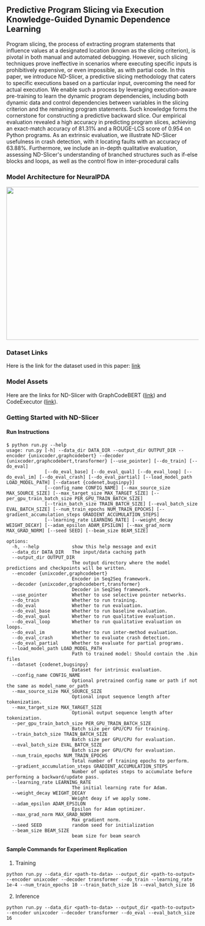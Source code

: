## Predictive Program Slicing via Execution Knowledge-Guided Dynamic Dependence Learning

Program slicing, the process of extracting program statements that influence values at a designated location (known as the slicing criterion), is pivotal in both manual and automated debugging. However, such slicing techniques prove ineffective in scenarios where executing specific inputs is prohibitively expensive, or even impossible, as with partial code. In this paper, we introduce ND-Slicer, a predictive slicing methodology that caters to specific executions based on a particular input, overcoming the need for actual execution. We enable such a process by leveraging execution-aware pre-training to learn the dynamic program dependencies, including both dynamic data and control dependencies between variables in the slicing criterion and the remaining program statements. Such knowledge forms the cornerstone for constructing a predictive backward slice. Our empirical evaluation revealed a high accuracy in predicting program slices, achieving an exact-match accuracy of 81.31% and a ROUGE-LCS score of 0.954 on Python programs. As an extrinsic evaluation, we illustrate ND-Slicer usefulness in crash detection, with it locating faults with an accuracy of 63.88%. Furthermore, we include an in-depth qualitative evaluation, assessing ND-Slicer's understanding of branched structures such as if-else blocks and loops, as well as the control flow in inter-procedural calls

### Model Architecture for NeuralPDA
<p align="center">
<img width="750" height="400" src="https://github.com/se-doubleblind001/nd-slicer/blob/main/images/nd-slicer-architecture.png">
</p>

### Dataset Links

Here is the link for the dataset used in this paper: [link](https://zenodo.org/record/8062703)

### Model Assets

Here are the links for ND-Slicer with GraphCodeBERT ([link]()) and CodeExecutor ([link]()).

### Getting Started with ND-Slicer

#### Run Instructions

```
$ python run.py --help
usage: run.py [-h] --data_dir DATA_DIR --output_dir OUTPUT_DIR --encoder {unixcoder,graphcodebert} --decoder {unixcoder,graphcodebert,transformer} [--use_pointer] [--do_train] [--do_eval]
              [--do_eval_base] [--do_eval_qual] [--do_eval_loop] [--do_eval_im] [--do_eval_crash] [--do_eval_partial] [--load_model_path LOAD_MODEL_PATH] [--dataset {codenet,bugsinpy}]
              [--config_name CONFIG_NAME] [--max_source_size MAX_SOURCE_SIZE] [--max_target_size MAX_TARGET_SIZE] [--per_gpu_train_batch_size PER_GPU_TRAIN_BATCH_SIZE]
              [--train_batch_size TRAIN_BATCH_SIZE] [--eval_batch_size EVAL_BATCH_SIZE] [--num_train_epochs NUM_TRAIN_EPOCHS] [--gradient_accumulation_steps GRADIENT_ACCUMULATION_STEPS]
              [--learning_rate LEARNING_RATE] [--weight_decay WEIGHT_DECAY] [--adam_epsilon ADAM_EPSILON] [--max_grad_norm MAX_GRAD_NORM] [--seed SEED] [--beam_size BEAM_SIZE]

options:
  -h, --help            show this help message and exit
  --data_dir DATA_DIR   The input/data caching path
  --output_dir OUTPUT_DIR
                        The output directory where the model predictions and checkpoints will be written.
  --encoder {unixcoder,graphcodebert}
                        Encoder in Seq2Seq framework.
  --decoder {unixcoder,graphcodebert,transformer}
                        Decoder in Seq2Seq framework.
  --use_pointer         Whether to use selective pointer networks.
  --do_train            Whether to run training.
  --do_eval             Whether to run evaluation.
  --do_eval_base        Whether to run baseline evaluation.
  --do_eval_qual        Whether to run qualitative evaluation.
  --do_eval_loop        Whether to run qualitative evaluation on loops.
  --do_eval_im          Whether to run inter-method evaluation.
  --do_eval_crash       Whether to evaluate crash detection.
  --do_eval_partial     Whether to evaluate for partial programs.
  --load_model_path LOAD_MODEL_PATH
                        Path to trained model: Should contain the .bin files
  --dataset {codenet,bugsinpy}
                        Dataset for intrinsic evaluation.
  --config_name CONFIG_NAME
                        Optional pretrained config name or path if not the same as model_name_or_path
  --max_source_size MAX_SOURCE_SIZE
                        Optional input sequence length after tokenization.
  --max_target_size MAX_TARGET_SIZE
                        Optional output sequence length after tokenization.
  --per_gpu_train_batch_size PER_GPU_TRAIN_BATCH_SIZE
                        Batch size per GPU/CPU for training.
  --train_batch_size TRAIN_BATCH_SIZE
                        Batch size per GPU/CPU for evaluation.
  --eval_batch_size EVAL_BATCH_SIZE
                        Batch size per GPU/CPU for evaluation.
  --num_train_epochs NUM_TRAIN_EPOCHS
                        Total number of training epochs to perform.
  --gradient_accumulation_steps GRADIENT_ACCUMULATION_STEPS
                        Number of updates steps to accumulate before performing a backward/update pass.
  --learning_rate LEARNING_RATE
                        The initial learning rate for Adam.
  --weight_decay WEIGHT_DECAY
                        Weight deay if we apply some.
  --adam_epsilon ADAM_EPSILON
                        Epsilon for Adam optimizer.
  --max_grad_norm MAX_GRAD_NORM
                        Max gradient norm.
  --seed SEED           random seed for initialization
  --beam_size BEAM_SIZE
                        beam size for beam search
```


#### Sample Commands for Experiment Replication
1. Training
```
python run.py --data_dir <path-to-data> --output_dir <path-to-output> --encoder unixcoder --decoder transformer --do_train --learning_rate 1e-4 --num_train_epochs 10 --train_batch_size 16 --eval_batch_size 16
```
   
2. Inference
```
python run.py --data_dir <path-to-data> --output_dir <path-to-output> --encoder unixcoder --decoder transformer --do_eval --eval_batch_size 16
```

